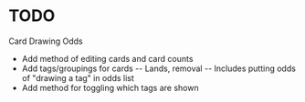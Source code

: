# TODO #

Card Drawing Odds
- Add method of editing cards and card counts
- Add tags/groupings for cards
-- Lands, removal
-- Includes putting odds of "drawing a tag" in odds list
- Add method for toggling which tags are shown